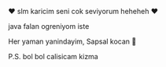 ❤️ slm karicim seni cok seviyorum heheheh ❤️

java falan ogreniyom iste

Her yaman yanindayim,
Sapsal kocan 💑

P.S. bol bol calisicam kizma
